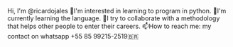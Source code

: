  Hi, I'm @ricardojales
👀I'm interested in learning to program in python.
🌱I'm currently learning the language.
💞️I try to collaborate with a methodology that helps other people to enter their careers.
📫How to reach me: my contact on whatsapp +55 85 99215-2519🇧🇷
<!---
ricardojales/ricardojales is a ✨ special ✨ repository because its `README.md` (this file) appears on your GitHub profile.
You can click the Preview link to take a look at your changes.
--->
